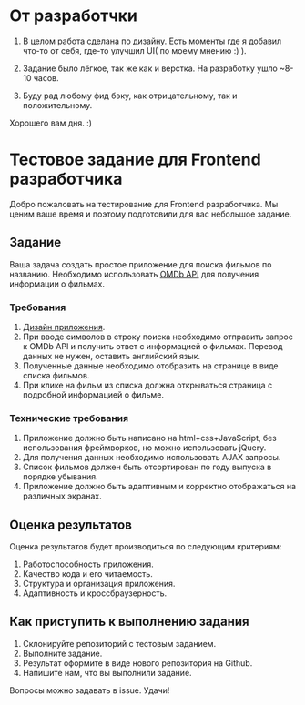 # От разработчки

1. В целом работа сделана по дизайну. Есть моменты где я добавил что-то от себя, где-то улучшил UI( по моему мнению :) ).

2.  Задание было лёгкое, так же как и верстка. На разработку ушло ~8-10 часов.

3. Буду рад любому фид бэку, как отрицательному, так и положительному.

Хорошего вам дня. :)

# Тестовое задание для Frontend разработчика

Добро пожаловать на тестирование для Frontend разработчика. Мы ценим ваше время и поэтому подготовили для вас небольшое задание.

## Задание

Ваша задача создать простое приложение для поиска фильмов по названию. Необходимо использовать [OMDb API](http://www.omdbapi.com/) для получения информации о фильмах.

### Требования

1. [Дизайн приложения](https://www.figma.com/file/jhi25d0NEs0iZdiwOPNzcb/Test--for-frontend-developer?type=design&node-id=15%3A15890&mode=design&t=4DqfO2yzbaOhHOvQ-1).
2. При вводе символов в строку поиска необходимо отправить запрос к OMDb API и получить ответ с информацией о фильмах. Перевод данных не нужен, оставить английский язык.
3. Полученные данные необходимо отобразить на странице в виде списка фильмов.
4. При клике на фильм из списка должна открываться страница с подробной информацией о фильме.

### Технические требования

1. Приложение должно быть написано на html+css+JavaScript, без использования фреймворков, но можно использовать jQuery.
2. Для получения данных необходимо использовать AJAX запросы.
3. Список фильмов должен быть отсортирован по году выпуска в порядке убывания.
4. Приложение должно быть адаптивным и корректно отображаться на различных экранах.

## Оценка результатов

Оценка результатов будет производиться по следующим критериям:

1. Работоспособность приложения.
2. Качество кода и его читаемость.
3. Структура и организация приложения.
4. Адаптивность и кроссбраузерность.

## Как приступить к выполнению задания

1. Склонируйте репозиторий с тестовым заданием.
2. Выполните задание.
3. Результат оформите в виде нового репозитория на Github.
4. Напишите нам, что вы выполнили задание.

Вопросы можно задавать в issue.
Удачи!
